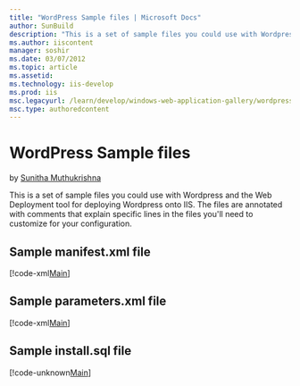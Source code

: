 ```yaml
---
title: "WordPress Sample files | Microsoft Docs"
author: SunBuild
description: "This is a set of sample files you could use with Wordpress and the Web Deployment tool for deploying Wordpress onto IIS. The files are annotated with comment..."
ms.author: iiscontent
manager: soshir
ms.date: 03/07/2012
ms.topic: article
ms.assetid: 
ms.technology: iis-develop
ms.prod: iis
msc.legacyurl: /learn/develop/windows-web-application-gallery/wordpress-sample-files
msc.type: authoredcontent
---
```

WordPress Sample files
====================
by [Sunitha Muthukrishna](https://github.com/SunBuild)

This is a set of sample files you could use with Wordpress and the Web Deployment tool for deploying Wordpress onto IIS. The files are annotated with comments that explain specific lines in the files you'll need to customize for your configuration.

## Sample manifest.xml file

[!code-xml[Main](wordpress-sample-files/samples/sample1.xml)]

## Sample parameters.xml file

[!code-xml[Main](wordpress-sample-files/samples/sample2.xml)]

## Sample install.sql file

[!code-unknown[Main](wordpress-sample-files/samples/sample-127315-3.unknown)]